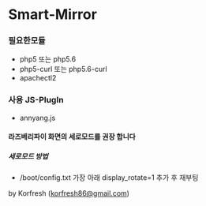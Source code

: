 # Smart-Mirror

### 필요한모듈
+ php5 또는 php5.6
+ php5-curl 또는 php5.6-curl
+ apachectl2

### 사용 JS-PlugIn
+ annyang.js

#### 라즈베리파이 화면의 세로모드를 권장 합니다
##### 세로모드 방법
+ /boot/config.txt 가장 아래 display_rotate=1 추가 후 재부팅

by Korfresh (korfresh86@gmail.com)
